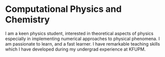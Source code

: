 # Computational Physics and Chemistry
I am a keen physics student, interested in theoretical aspects of physics especially in implementing numerical approaches to physical phenomena.
I am passionate to learn, and a fast learner. I have remarkable teaching skills which I have developed during my undergrad experience at KFUPM.
